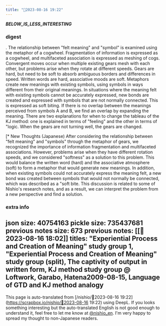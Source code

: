 ```yaml
---
title: "🤖2023-08-16 19:22"
---
```


___BELOW_IS_LESS_INTERESTING___
### digest
.
The relationship between "felt meaning" and "symbol" is examined using the metaphor of a cogwheel. Fragmentation of information is expressed as a cogwheel, and multifaceted association is expressed as meshing of cogs. Convergent moves occur when multiple existing gears mesh with each other, but problems arise when they rotate at different speeds. Gears are hard, but need to be soft to absorb ambiguous borders and differences in speed. Written words are hard, associative moods are soft. Metaphors create new meanings with existing symbols, using symbols in ways different from their original meanings. In situations where the meaning felt with existing symbols cannot be accurately expressed, new bonds are created and expressed with symbols that are not normally connected. This is expressed as soft biting. If there is no overlap between the meanings perceived from symbols A and B, we find an overlap by expanding the meaning. There are two explanations for when to change the tableau of the KJ method: one is explained in terms of "feeling" and the other in terms of "logic. When the gears are not turning well, the gears are changed.

[* New Thoughts (Japanese)
After considering the relationship between "felt meaning" and "symbols" through the metaphor of gears, we recognized the importance of information fragmentation and multifaceted associations. However, problems arise when they have different rotation speeds, and we considered "softness" as a solution to this problem. This would balance the written word (hard) and the associative atmosphere (soft) to form a metaphor that would generate new meanings. In addition, when existing symbols could not accurately express the meaning felt, a new bond was created between symbols that would not normally be connected, which was described as a "soft bite. This discussion is related to some of Nishio's research notes, and as a result, we can interpret the problem from a new perspective and find a solution.

### extra info
json size: 40754163
pickle size: 735437681
previous notes size: 673
previous notes: [[🤖2023-08-16 18:02]]
titles: "Experiential Process and Creation of Meaning" study group 1, "Experiential Process and Creation of Meaning" study group (split), The captivity of output in written form, KJ method study group @ Loftwork, Garabo, Hatena2009-08-15, Language of GTD and KJ method analogy
---
This page is auto-translated from [/nishio/🤖2023-08-16 19:22](https://scrapbox.io/nishio/🤖2023-08-16 19:22) using DeepL. If you looks something interesting but the auto-translated English is not good enough to understand it, feel free to let me know at [@nishio_en](https://twitter.com/nishio_en). I'm very happy to spread my thought to non-Japanese readers.
